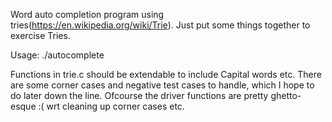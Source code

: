 Word auto completion program using tries(https://en.wikipedia.org/wiki/Trie).  Just put some things together to exercise Tries.

Usage: ./autocomplete <path to filename>

Functions in trie.c should be extendable to include Capital words etc.  There are some corner cases and negative test cases to handle,
which I hope to do later down the line.
Ofcourse the driver functions are pretty ghetto-esque :( wrt cleaning up corner cases etc.
